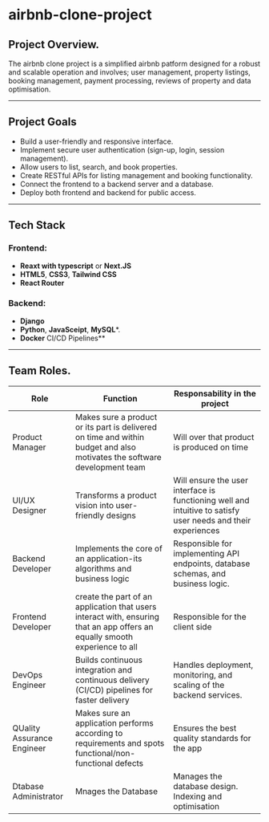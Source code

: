 # airbnb-clone-project

## Project Overview.
The airbnb clone project is a simplified airbnb patform designed for a robust and scalable operation and involves; user management, property listings, booking management, payment processing, reviews of property and data optimisation.

---

## Project Goals
-  Build a user-friendly and responsive interface.
- Implement secure user authentication (sign-up, login, session management).
- Allow users to list, search, and book properties.
- Create RESTful APIs for listing management and booking functionality.
- Connect the frontend to a backend server and a database.
- Deploy both frontend and backend for public access.

---

## Tech Stack
### Frontend:
- **Reaxt with typescript** or **Next.JS**
-  **HTML5**, **CSS3**, **Tailwind CSS**
-   **React  Router**

### Backend:
- **Django**
-  **Python**, **JavaSceipt**, **MySQL***.
-  **Docker** CI/CD Pipelines**

---

## Team Roles.
|Role                    |Function                                                       |Responsability in the project                                                          
|------------------------|---------------------------------------------------------------|----------------------------------------------------------------------------------------|
|Product Manager |Makes sure a product or its part is delivered on time and within budget and also motivates the software development team|Will over that product is produced on time
|UI/UX Designer|Transforms a product vision into user-friendly designs|Will ensure the user interface is functioning well and intuitive to satisfy user needs and their experiences
|Backend Developer|Implements the core of an application-its algorithms and business logic|Responsible for implementing API endpoints, database schemas, and business logic.
|Frontend Developer|create the part of an application that users interact with, ensuring that an app offers an equally smooth experience to all|Responsible for the client side
|DevOps Engineer|Builds continuous integration and continuous delivery (CI/CD) pipelines for faster delivery|Handles deployment, monitoring, and scaling of the backend services.
|QUality Assurance Engineer|Makes sure an application performs according to requirements and spots functional/non-functional defects|Ensures the best quality standards for the app
|Dtabase Administrator|Mnages the Database|Manages the database design. Indexing and optimisation






